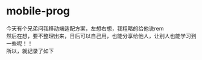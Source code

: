 # mobile-prog

今天有个兄弟问我移动端适配方案，左想右想，我粗略的给他说rem  
然后在想，要不整理出来，日后可以自己用，也能分享给他人，让别人也能学习到一些呢！！  
所以，就记录了如下  
